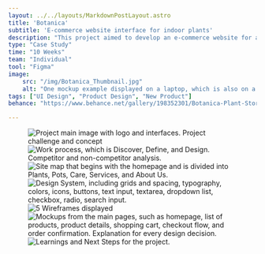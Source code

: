 ```yaml
---
layout: ../../layouts/MarkdownPostLayout.astro
title: 'Botanica'
subtitle: 'E-commerce website interface for indoor plants'
description: "This project aimed to develop an e-commerce website for a physical product of choice, creating the desktop version, and the components and style of the design system from scratch."
type: "Case Study"
time: "10 Weeks"
team: "Individual"
tool: "Figma"
image:
    src: "/img/Botanica_Thumbnail.jpg"
    alt: "One mockup example displayed on a laptop, which is also on a table. Store logo behind the laptop."
tags: ["UI Design", "Product Design", "New Product"]
behance: "https://www.behance.net/gallery/198352301/Botanica-Plant-Store-Case-Study"

---
```


<figure class="project">
    <img src="https://mir-s3-cdn-cf.behance.net/project_modules/fs/259c2c198352301.663fb56c78369.png" alt="Project main image with logo and interfaces. Project challenge and concept" class="project">
    <img src="https://mir-s3-cdn-cf.behance.net/project_modules/fs/c7c28b198352301.663fb56c777d0.png" alt="Work process, which is Discover, Define, and Design. Competitor and non-competitor analysis." class="project">
    <img src="https://mir-s3-cdn-cf.behance.net/project_modules/fs/0e462d198352301.663fb56c792c0.png" alt="Site map that begins with the homepage and is divided into Plants, Pots, Care, Services, and About Us." class="project">
    <img src="https://mir-s3-cdn-cf.behance.net/project_modules/fs/26f469198352301.664f1e10dca26.png" alt="Design System, including grids and spacing, typography, colors, icons, buttons, text input, textarea, dropdown list, checkbox, radio, search input." class="project">
    <img src="https://mir-s3-cdn-cf.behance.net/project_modules/fs/559ae4198352301.663fb56c796ea.png" alt="5 Wireframes displayed" class="project">
    <img src="https://mir-s3-cdn-cf.behance.net/project_modules/fs/b455be198352301.663fb7d61f5e5.png" alt="Mockups from the main pages, such as homepage, list of products, product details, shopping cart, checkout flow, and order confirmation. Explanation for every design decision." class="project">
    <img src="https://mir-s3-cdn-cf.behance.net/project_modules/fs/9efa4b198352301.664f1e10dd1d9.png" alt="Learnings and Next Steps for the project." class="project">
</figure>




